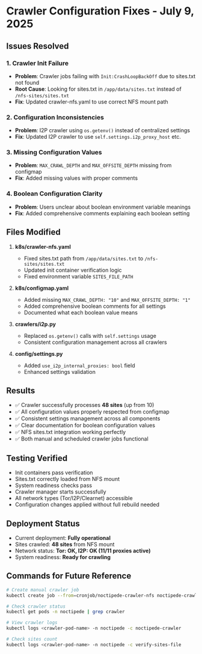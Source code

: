 # Crawler Configuration Fixes - July 9, 2025

## Issues Resolved

### 1. **Crawler Init Failure**
- **Problem**: Crawler jobs failing with `Init:CrashLoopBackOff` due to sites.txt not found
- **Root Cause**: Looking for sites.txt in `/app/data/sites.txt` instead of `/nfs-sites/sites.txt`
- **Fix**: Updated crawler-nfs.yaml to use correct NFS mount path

### 2. **Configuration Inconsistencies**
- **Problem**: I2P crawler using `os.getenv()` instead of centralized settings
- **Fix**: Updated I2P crawler to use `self.settings.i2p_proxy_host` etc.

### 3. **Missing Configuration Values**
- **Problem**: `MAX_CRAWL_DEPTH` and `MAX_OFFSITE_DEPTH` missing from configmap
- **Fix**: Added missing values with proper comments

### 4. **Boolean Configuration Clarity**
- **Problem**: Users unclear about boolean environment variable meanings
- **Fix**: Added comprehensive comments explaining each boolean setting

## Files Modified

1. **k8s/crawler-nfs.yaml**
   - Fixed sites.txt path from `/app/data/sites.txt` to `/nfs-sites/sites.txt`
   - Updated init container verification logic
   - Fixed environment variable `SITES_FILE_PATH`

2. **k8s/configmap.yaml**
   - Added missing `MAX_CRAWL_DEPTH: "10"` and `MAX_OFFSITE_DEPTH: "1"`
   - Added comprehensive boolean comments for all settings
   - Documented what each boolean value means

3. **crawlers/i2p.py**
   - Replaced `os.getenv()` calls with `self.settings` usage
   - Consistent configuration management across all crawlers

4. **config/settings.py**
   - Added `use_i2p_internal_proxies: bool` field
   - Enhanced settings validation

## Results

- ✅ Crawler successfully processes **48 sites** (up from 10)
- ✅ All configuration values properly respected from configmap
- ✅ Consistent settings management across all components
- ✅ Clear documentation for boolean configuration values
- ✅ NFS sites.txt integration working perfectly
- ✅ Both manual and scheduled crawler jobs functional

## Testing Verified

- Init containers pass verification
- Sites.txt correctly loaded from NFS mount
- System readiness checks pass
- Crawler manager starts successfully
- All network types (Tor/I2P/Clearnet) accessible
- Configuration changes applied without full rebuild needed

## Deployment Status

- Current deployment: **Fully operational**
- Sites crawled: **48 sites** from NFS mount
- Network status: **Tor: OK, I2P: OK (11/11 proxies active)**
- System readiness: **Ready for crawling**

## Commands for Future Reference

```bash
# Create manual crawler job
kubectl create job --from=cronjob/noctipede-crawler-nfs noctipede-crawler-manual -n noctipede

# Check crawler status
kubectl get pods -n noctipede | grep crawler

# View crawler logs
kubectl logs <crawler-pod-name> -n noctipede -c noctipede-crawler

# Check sites count
kubectl logs <crawler-pod-name> -n noctipede -c verify-sites-file
```
